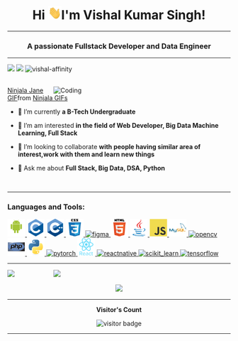 <h1 align="center">Hi <img src="https://raw.githubusercontent.com/moit-bytes/Profile/main/Hi.gif" width="30px" height="30px">I'm Vishal Kumar Singh!</h1>
<hr>
<h3 align="center">A passionate Fullstack Developer and Data Engineer</h3>
<hr>


<p>
<img src="https://img.shields.io/badge/Age-21-blue&color=0e75b6&style=flat" />
<img src="https://img.shields.io/badge/Lives-India-success" />
<img src="https://komarev.com/ghpvc/?username=vishal-affinity&label=Profile%20views&color=0e75b6&style=flat" alt="vishal-affinity" />
</p>

<br>
<img align="right" alt="Coding" width="400" src="https://tenor.com/view/ninjala-jane-hacker-hacking-computer-gif-20337624" width="200"/>
<div class="tenor-gif-embed" data-postid="20337624" data-share-method="host" data-aspect-ratio="1.78771" data-width="100%"><a href="https://tenor.com/view/ninjala-jane-hacker-hacking-computer-gif-20337624">Ninjala Jane GIF</a>from <a href="https://tenor.com/search/ninjala-gifs">Ninjala GIFs</a></div> <script type="text/javascript" async src="https://tenor.com/embed.js"></script>


- 📑 I’m currently **a B-Tech Undergraduate**

- 🌱 I’m am interested **in the field of Web Developer, Big Data Machine Learning, Full Stack**

- 🤝 I’m looking to collaborate **with people having similar area of interest,work with them and learn new things**

- 💬 Ask me about **Full Stack, Big Data, DSA, Python**

</br>

<hr>

<p align="right">
</p>

<h3 align="left">Languages and Tools:</h3>
<p align="left"> <a href="https://developer.android.com" target="_blank" rel="noreferrer"> <img src="https://raw.githubusercontent.com/devicons/devicon/master/icons/android/android-original-wordmark.svg" alt="android" width="40" height="40"/> </a> <a href="https://www.cprogramming.com/" target="_blank" rel="noreferrer"> <img src="https://raw.githubusercontent.com/devicons/devicon/master/icons/c/c-original.svg" alt="c" width="40" height="40"/> </a> <a href="https://www.w3schools.com/cpp/" target="_blank" rel="noreferrer"> <img src="https://raw.githubusercontent.com/devicons/devicon/master/icons/cplusplus/cplusplus-original.svg" alt="cplusplus" width="40" height="40"/> </a> <a href="https://www.w3schools.com/css/" target="_blank" rel="noreferrer"> <img src="https://raw.githubusercontent.com/devicons/devicon/master/icons/css3/css3-original-wordmark.svg" alt="css3" width="40" height="40"/> </a> <a href="https://www.figma.com/" target="_blank" rel="noreferrer"> <img src="https://www.vectorlogo.zone/logos/figma/figma-icon.svg" alt="figma" width="40" height="40"/> </a> <a href="https://www.w3.org/html/" target="_blank" rel="noreferrer"> <img src="https://raw.githubusercontent.com/devicons/devicon/master/icons/html5/html5-original-wordmark.svg" alt="html5" width="40" height="40"/> </a> <a href="https://www.java.com" target="_blank" rel="noreferrer"> <img src="https://raw.githubusercontent.com/devicons/devicon/master/icons/java/java-original.svg" alt="java" width="40" height="40"/> </a> <a href="https://developer.mozilla.org/en-US/docs/Web/JavaScript" target="_blank" rel="noreferrer"> <img src="https://raw.githubusercontent.com/devicons/devicon/master/icons/javascript/javascript-original.svg" alt="javascript" width="40" height="40"/> </a> <a href="https://www.mysql.com/" target="_blank" rel="noreferrer"> <img src="https://raw.githubusercontent.com/devicons/devicon/master/icons/mysql/mysql-original-wordmark.svg" alt="mysql" width="40" height="40"/> </a> <a href="https://opencv.org/" target="_blank" rel="noreferrer"> <img src="https://www.vectorlogo.zone/logos/opencv/opencv-icon.svg" alt="opencv" width="40" height="40"/> </a> <a href="https://www.php.net" target="_blank" rel="noreferrer"> <img src="https://raw.githubusercontent.com/devicons/devicon/master/icons/php/php-original.svg" alt="php" width="40" height="40"/> </a> <a href="https://www.python.org" target="_blank" rel="noreferrer"> <img src="https://raw.githubusercontent.com/devicons/devicon/master/icons/python/python-original.svg" alt="python" width="40" height="40"/> </a> <a href="https://pytorch.org/" target="_blank" rel="noreferrer"> <img src="https://www.vectorlogo.zone/logos/pytorch/pytorch-icon.svg" alt="pytorch" width="40" height="40"/> </a> <a href="https://reactjs.org/" target="_blank" rel="noreferrer"> <img src="https://raw.githubusercontent.com/devicons/devicon/master/icons/react/react-original-wordmark.svg" alt="react" width="40" height="40"/> </a> <a href="https://reactnative.dev/" target="_blank" rel="noreferrer"> <img src="https://reactnative.dev/img/header_logo.svg" alt="reactnative" width="40" height="40"/> </a> <a href="https://scikit-learn.org/" target="_blank" rel="noreferrer"> <img src="https://upload.wikimedia.org/wikipedia/commons/0/05/Scikit_learn_logo_small.svg" alt="scikit_learn" width="40" height="40"/> </a> <a href="https://www.tensorflow.org" target="_blank" rel="noreferrer"> <img src="https://www.vectorlogo.zone/logos/tensorflow/tensorflow-icon.svg" alt="tensorflow" width="40" height="40"/> </a> </p>

<hr>


<p><img align="right" src="https://github-readme-stats.vercel.app/api?username=vishal-affinity&count_private=true&show_icons=true&&theme=chartreuse-dark&include_all_commits=true" width="400"></p> 

<p><img  src="https://github-readme-stats.vercel.app/api/top-langs/?username=vishal-affinity&layout=compact&hide=TSQL&theme=chartreuse-dark"></p>
<p align="center"><img src="https://github-readme-streak-stats.herokuapp.com?user=vishal-affinity&theme=chartreuse-dark"></p>

<hr>


<p align="center"><b>Visitor's Count</b></p>
<p align="center"><img src="https://profile-counter.glitch.me/%7Bvishal-affinity%7D/count.svg" alt="visitor badge"/></p>

<hr>

